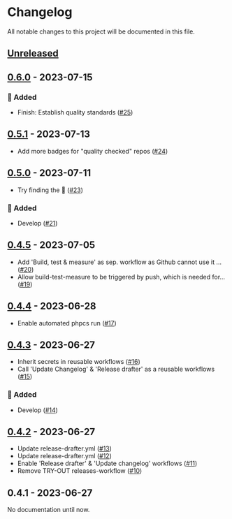 # Changelog

All notable changes to this project will be documented in this file.

## [Unreleased](https://github.com/figuren-theater/.github/compare/0.6.0...HEAD)

## [0.6.0](https://github.com/figuren-theater/.github/compare/0.5.1...0.6.0) - 2023-07-15

### 🚀 Added

- Finish: Establish quality standards ([#25](https://github.com/figuren-theater/code-quality/pull/25))

## [0.5.1](https://github.com/figuren-theater/.github/compare/0.5.0...0.5.1) - 2023-07-13

- Add more badges for "quality checked" repos ([#24](https://github.com/figuren-theater/code-quality/pull/24))

## [0.5.0](https://github.com/figuren-theater/.github/compare/0.4.5...0.5.0) - 2023-07-11

- Try finding the :bug:  ([#23](https://github.com/figuren-theater/code-quality/pull/23))

### 🚀 Added

- Develop ([#21](https://github.com/figuren-theater/code-quality/pull/21))

## [0.4.5](https://github.com/figuren-theater/.github/compare/0.4.4...0.4.5) - 2023-07-05

- Add 'Build, test & measure' as sep. workflow as Github cannot use it … ([#20](https://github.com/figuren-theater/code-quality/pull/20))
- Allow build-test-measure to be triggered by push, which is needed for… ([#19](https://github.com/figuren-theater/code-quality/pull/19))

## [0.4.4](https://github.com/figuren-theater/.github/compare/0.4.3...0.4.4) - 2023-06-28

- Enable automated phpcs run ([#17](https://github.com/figuren-theater/code-quality/pull/17))

## [0.4.3](https://github.com/figuren-theater/.github/compare/0.4.2...0.4.3) - 2023-06-27

- Inherit secrets in reusable workflows ([#16](https://github.com/figuren-theater/code-quality/pull/16))
- Call 'Update Changelog' & 'Release drafter' as a reusable workflows ([#15](https://github.com/figuren-theater/code-quality/pull/15))

### 🚀 Added

- Develop ([#14](https://github.com/figuren-theater/code-quality/pull/14))

## [0.4.2](https://github.com/figuren-theater/.github/compare/0.4.1...0.4.2) - 2023-06-27

- Update release-drafter.yml ([#13](https://github.com/figuren-theater/code-quality/pull/13))
- Update release-drafter.yml ([#12](https://github.com/figuren-theater/code-quality/pull/12))
- Enable 'Release drafter' & 'Update changelog' workflows ([#11](https://github.com/figuren-theater/code-quality/pull/11))
- Remove TRY-OUT releases-workflow ([#10](https://github.com/figuren-theater/code-quality/pull/10))

## 0.4.1 - 2023-06-27

No documentation until now.

